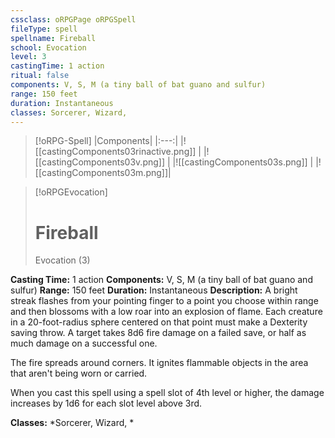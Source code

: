 ```yaml
---
cssclass: oRPGPage oRPGSpell
fileType: spell
spellname: Fireball
school: Evocation
level: 3
castingTime: 1 action
ritual: false
components: V, S, M (a tiny ball of bat guano and sulfur)
range: 150 feet
duration: Instantaneous
classes: Sorcerer, Wizard,
---
```

> [!oRPG-Spell]
> |Components|
> |:---:|
> |![[castingComponents03rinactive.png]] |
> |![[castingComponents03v.png]] |
> |![[castingComponents03s.png]] |
> |![[castingComponents03m.png]]|

> [!oRPGEvocation]
>#  Fireball
> Evocation  (3)

**Casting Time:** 1 action
**Components:** V, S, M (a tiny ball of bat guano and sulfur)
**Range:** 150 feet
**Duration:**  Instantaneous
**Description:**
A bright streak flashes from your pointing finger to a point you choose within range and then blossoms with a low roar into an explosion of flame. Each creature in a 20-foot-radius sphere centered on that point must make a Dexterity saving throw. A target takes 8d6 fire damage on a failed save, or half as much damage on a successful one.



 The fire spreads around corners. It ignites flammable objects in the area that aren't being worn or carried.

When you cast this spell using a spell slot of 4th level or higher, the damage increases by 1d6 for each slot level above 3rd.

**Classes:**  *Sorcerer, Wizard, *


